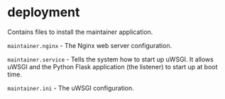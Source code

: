 # deployment

Contains files to install the maintainer application.

`maintainer.nginx` - The Nginx web server configuration.

`maintainer.service` - Tells the system how to start up uWSGI. It allows uWSGI and the Python Flask application (the listener) to start up at boot time.

`maintainer.ini` - The uWSGI configuration.

